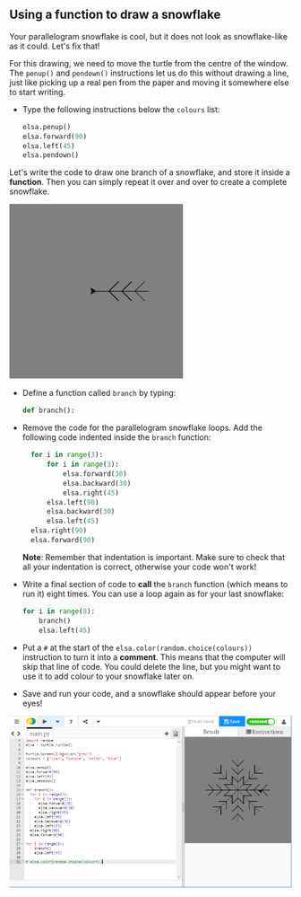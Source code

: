 ## Using a function to draw a snowflake

Your parallelogram snowflake is cool, but it does not look as snowflake-like as it could. Let's fix that!

For this drawing, we need to move the turtle from the centre of the window. The `penup()` and `pendown()` instructions let us do this without drawing a line, just like picking up a real pen from the paper and moving it somewhere else to start writing.

- Type the following instructions below the `colours` list:

  ```python
  elsa.penup()
  elsa.forward(90)
  elsa.left(45)
  elsa.pendown()
  ```
  
Let's write the code to draw one branch of a snowflake, and store it inside a **function**. Then you can simply repeat it over and over to create a complete snowflake.

![branch](images/branch.PNG)

- Define a function called `branch` by typing: 
 
  ```python
  def branch():
  ```
- Remove the code for the parallelogram snowflake loops. Add the following code indented inside the `branch` function:
  
  ```python
    for i in range(3):
        for i in range(3):
            elsa.forward(30)
            elsa.backward(30)
            elsa.right(45)
        elsa.left(90)
        elsa.backward(30)
        elsa.left(45)
    elsa.right(90)
    elsa.forward(90)
  ```
  
  **Note**: Remember that indentation is important. Make sure to check that all your indentation is correct, otherwise your code won't work!

- Write a final section of code to **call** the `branch` function (which means to run it) eight times. You can use a loop again as for your last snowflake:

  ```python
  for i in range(8):
      branch()
      elsa.left(45)
  ```    

- Put  a `#` at the start of the `elsa.color(random.choice(colours))` instruction to turn it into a **comment**. This means that the computer will skip that line of code. You could delete the line, but you might want to use it to add colour to your snowflake later on.

- Save and run your code, and a snowflake should appear before your eyes! 

![](images/snowflake2.png)
